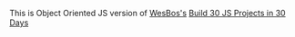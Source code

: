 This is Object Oriented JS version of [WesBos's](http://wesbos.com/)
[Build 30 JS Projects in 30 Days](https://javascript30.com/)
